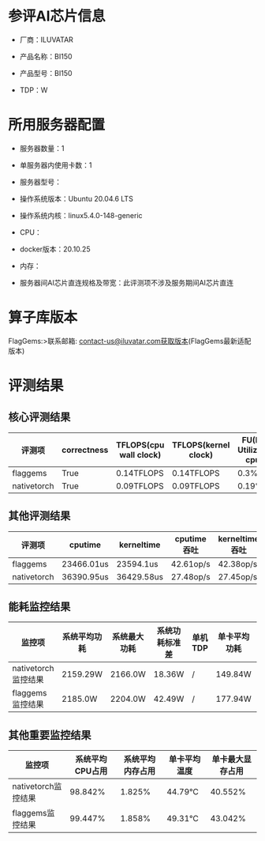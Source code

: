 # 参评AI芯片信息

* 厂商：ILUVATAR

* 产品名称：BI150
* 产品型号：BI150
* TDP：W

# 所用服务器配置

* 服务器数量：1


* 单服务器内使用卡数：1
* 服务器型号：
* 操作系统版本：Ubuntu 20.04.6 LTS
* 操作系统内核：linux5.4.0-148-generic
* CPU：
* docker版本：20.10.25
* 内存：
* 服务器间AI芯片直连规格及带宽：此评测项不涉及服务期间AI芯片直连

# 算子库版本
FlagGems:>联系邮箱: contact-us@iluvatar.com获取版本(FlagGems最新适配版本)

# 评测结果

## 核心评测结果

| 评测项  | correctness | TFLOPS(cpu wall clock) | TFLOPS(kernel clock) | FU(FLOPS Utilization)-cputime | FU-kerneltime |
| ---- | -------------- | -------------- | ------------ | ------ | ----- |
| flaggems | True    | 0.14TFLOPS       | 0.14TFLOPS        | 0.3% | 0.3% |
| nativetorch | True    | 0.09TFLOPS      | 0.09TFLOPS      | 0.19%      | 0.19%    |

## 其他评测结果

| 评测项  | cputime | kerneltime | cputime吞吐 | kerneltime吞吐 | 无预热时延 | 预热后时延 |
| ---- | -------------- | -------------- | ------------ | ------------ | -------------- | -------------- |
| flaggems | 23466.01us       | 23594.1us        | 42.61op/s | 42.38op/s | 10462324.05us | 24873.66us |
| nativetorch | 36390.95us       | 36429.58us        | 27.48op/s | 27.45op/s | 56168.38us | 36933.54us |

## 能耗监控结果

| 监控项  | 系统平均功耗  | 系统最大功耗  | 系统功耗标准差 | 单机TDP | 单卡平均功耗 | 单卡最大功耗 | 单卡功耗标准差 | 单卡TDP |
| ---- | ------- | ------- | ------- | ----- | ------------ | ------------ | ------------- | ----- |
| nativetorch监控结果 | 2159.29W | 2166.0W | 18.36W   | /     | 149.84W       | 150.0W      | 1.64W        | 350W  |
| flaggems监控结果 | 2185.0W | 2204.0W | 42.49W   | /     | 177.94W       | 178.0W      | 0.72W        | 350W  |

## 其他重要监控结果

| 监控项  | 系统平均CPU占用 | 系统平均内存占用 | 单卡平均温度 | 单卡最大显存占用 |
| ---- | --------- | -------- | ------------ | -------------- |
| nativetorch监控结果 | 98.842%    | 1.825%   | 44.79°C       | 40.552%        |
| flaggems监控结果 | 99.447%    | 1.858%   | 49.31°C       | 43.042%        |
